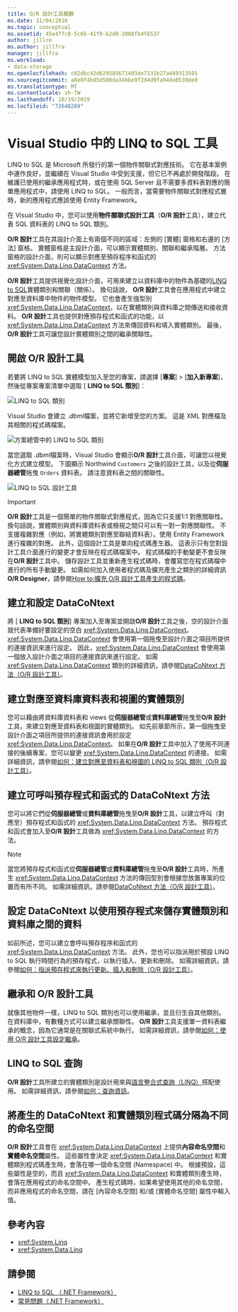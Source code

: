 ```yaml
---
title: O/R 設計工具概觀
ms.date: 11/04/2016
ms.topic: conceptual
ms.assetid: 45e477c0-5c6b-41f9-b2d0-2808fb4f6537
author: jillre
ms.author: jillfra
manager: jillfra
ms.workload:
- data-storage
ms.openlocfilehash: c02dbc42d629385671403de7131b27a449313591
ms.sourcegitcommit: a8e8f4bd5d508da34bbe9f2d4d9fa94da0539de0
ms.translationtype: MT
ms.contentlocale: zh-TW
ms.lasthandoff: 10/19/2019
ms.locfileid: "72648289"
---
```

# <a name="linq-to-sql-tools-in-visual-studio"></a>Visual Studio 中的 LINQ to SQL 工具

LINQ to SQL 是 Microsoft 所發行的第一個物件關聯式對應技術。 它在基本案例中運作良好，並繼續在 Visual Studio 中受到支援，但它已不再處於開發階段。 在維護已使用的繼承應用程式時，或在使用 SQL Server 且不需要多資料表對應的簡單應用程式中，請使用 LINQ to SQL。 一般而言，當需要物件關聯式對應程式層時，新的應用程式應該使用 Entity Framework。

在 Visual Studio 中，您可以使用**物件關聯式設計工具**（**O/R 設計**工具），建立代表 SQL 資料表的 LINQ to SQL 類別。

**O/R 設計**工具在其設計介面上有兩個不同的區域：左側的 [實體] 窗格和右邊的 [方法] 窗格。 實體窗格是主設計介面，可以顯示實體類別、關聯和繼承階層。 方法窗格的設計介面，則可以顯示對應至預存程序和函式的 <xref:System.Data.Linq.DataContext> 方法。

**O/R 設計**工具提供視覺化設計介面，可用來建立以資料庫中的物件為基礎的[LINQ to SQL](/dotnet/framework/data/adonet/sql/linq/index)實體類別和關聯（關係）。 換句話說， **O/R 設計**工具會在應用程式中建立對應至資料庫中物件的物件模型。 它也會產生強型別 <xref:System.Data.Linq.DataContext>，以在實體類別與資料庫之間傳送和接收資料。 **O/R 設計**工具也提供對應預存程式和函式的功能，以 <xref:System.Data.Linq.DataContext> 方法來傳回資料和填入實體類別。 最後， **O/R 設計**工具可讓您設計實體類別之間的繼承關聯性。

## <a name="open-the-or-designer"></a>開啟 O/R 設計工具

若要將 LINQ to SQL 實體模型加入至您的專案，請選擇 [**專案**]  >  [**加入新專案**]，然後從專案專案清單中選取 [ **LINQ to SQL 類別**]：

![LINQ to SQL 類別](../data-tools/media/raddata-linq-to-sql-classes.png)

Visual Studio 會建立 *.dbml*檔案，並將它新增至您的方案。 這是 XML 對應檔及其相關的程式碼檔案。

![方案總管中的 LINQ to SQL 類別](../data-tools/media/raddata-linq-to-sql-classes-in-solution-explorer.png)

當您選取 *.dbml*檔案時，Visual Studio 會顯示**O/R 設計**工具介面，可讓您以視覺化方式建立模型。 下圖顯示 Northwind `Customers` 之後的設計工具，以及從**伺服器總管**拖曳 `Orders` 資料表。 請注意資料表之間的關聯性。

![LINQ to SQL 設計工具](../data-tools/media/raddata-linq-to-sql-designer.png)

> [!IMPORTANT]
> **O/R 設計**工具是一個簡單的物件關聯式對應程式，因為它只支援1:1 對應關聯性。 換句話說，實體類別與資料庫資料表或檢視之間只可以有一對一對應關聯性。 不支援複雜對應（例如，將實體類別對應至聯結資料表）。使用 Entity Framework 進行複雜的對應。 此外，這個設計工具是單向程式碼產生器。 這表示只有您對設計工具介面進行的變更才會反映在程式碼檔案中。 程式碼檔的手動變更不會反映在**O/R 設計**工具中。 儲存設計工具並重新產生程式碼時，會覆寫您在程式碼檔中進行的所有手動變更。 如需如何加入使用者程式碼及擴充產生之類別的詳細資訊**O/R Designer**，請參閱[How to:擴充 O/R 設計工具產生的程式碼](../data-tools/how-to-extend-code-generated-by-the-o-r-designer.md)。

## <a name="create-and-configure-the-datacontext"></a>建立和設定 DataCoNtext

將 [ **LINQ to SQL 類別**] 專案加入至專案並開啟**O/R 設計**工具之後，空的設計介面就代表準備好要設定的空白 <xref:System.Data.Linq.DataContext>。 <xref:System.Data.Linq.DataContext> 會使用第一個拖曳至設計介面之項目所提供的連接資訊來進行設定。 因此，<xref:System.Data.Linq.DataContext> 會使用第一個放入設計介面之項目的連接資訊來進行設定。 如需 <xref:System.Data.Linq.DataContext> 類別的詳細資訊，請參閱[DataCoNtext 方法（O/R 設計工具）](../data-tools/datacontext-methods-o-r-designer.md)。

## <a name="create-entity-classes-that-map-to-database-tables-and-views"></a>建立對應至資料庫資料表和視圖的實體類別

您可以藉由將資料庫資料表和 views 從**伺服器總管**或**資料庫總管**拖曳至**O/R 設計**工具，來建立對應至資料表和視圖的實體類別。 如先前章節所示，第一個拖曳至設計介面之項目所提供的連接資訊會用於設定 <xref:System.Data.Linq.DataContext>。 如果在**O/R 設計**工具中加入了使用不同連接的後續專案，您可以變更 <xref:System.Data.Linq.DataContext> 的連接。 如需詳細資訊，請參閱[如何：建立對應至資料表和視圖的 LINQ to SQL 類別（O/R 設計工具）](../data-tools/how-to-create-linq-to-sql-classes-mapped-to-tables-and-views-o-r-designer.md)。

## <a name="create-datacontext-methods-that-call-stored-procedures-and-functions"></a>建立可呼叫預存程式和函式的 DataCoNtext 方法

您可以將它們從**伺服器總管**或**資料庫總管**拖曳至**O/R 設計**工具，以建立呼叫（對應至）預存程式和函式的 <xref:System.Data.Linq.DataContext> 方法。 預存程式和函式會加入至**O/R 設計**工具做為 <xref:System.Data.Linq.DataContext> 的方法。

> [!NOTE]
> 當您將預存程式和函式從**伺服器總管**或**資料庫總管**拖曳至**O/R 設計**工具時，所產生 <xref:System.Data.Linq.DataContext> 方法的傳回型別會根據您放置專案的位置而有所不同。 如需詳細資訊，請參閱[DataCoNtext 方法（O/R 設計工具）](../data-tools/datacontext-methods-o-r-designer.md)。

## <a name="configure-a-datacontext-to-use-stored-procedures-to-save-data-between-entity-classes-and-a-database"></a>設定 DataCoNtext 以使用預存程式來儲存實體類別和資料庫之間的資料

如前所述，您可以建立會呼叫預存程序和函式的 <xref:System.Data.Linq.DataContext> 方法。 此外，您也可以指派用於預設 LINQ to SQL 執行時間行為的預存程式，以執行插入、更新和刪除。 如需詳細資訊，請參閱[如何：指派預存程式來執行更新、插入和刪除（O/R 設計工具）](../data-tools/how-to-assign-stored-procedures-to-perform-updates-inserts-and-deletes-o-r-designer.md)。

## <a name="inheritance-and-the-or-designer"></a>繼承和 O/R 設計工具

就像其他物件一樣，LINQ to SQL 類別也可以使用繼承，並且衍生自其他類別。 在資料庫中，有數種方式可以建立繼承關聯性。 **O/R 設計**工具支援單一資料表繼承的概念，因為它通常是在關聯式系統中執行。 如需詳細資訊，請參閱[如何：使用 O/R 設計工具設定繼承](../data-tools/how-to-configure-inheritance-by-using-the-o-r-designer.md)。

## <a name="linq-to-sql-queries"></a>LINQ to SQL 查詢

**O/R 設計**工具所建立的實體類別是設計用來與[語言整合式查詢（LINQ）](/dotnet/csharp/linq/)搭配使用。 如需詳細資訊，請參閱[如何：查詢資訊](/dotnet/framework/data/adonet/sql/linq/how-to-query-for-information)。

## <a name="separate-the-generated-datacontext-and-entity-class-code-into-different-namespaces"></a>將產生的 DataCoNtext 和實體類別程式碼分隔為不同的命名空間

**O/R 設計**工具會在 <xref:System.Data.Linq.DataContext> 上提供**內容命名空間**和**實體命名空間**屬性。 這些屬性會決定 <xref:System.Data.Linq.DataContext> 和實體類別程式碼產生時，會落在哪一個命名空間 (Namespace) 中。 根據預設，這些屬性是空的，而且 <xref:System.Data.Linq.DataContext> 和實體類別產生時，會落在應用程式的命名空間中。 產生程式碼時，如果希望使用其他的命名空間，而非應用程式的命名空間，請在 [內容命名空間] 和/或 [實體命名空間] 屬性中輸入值。

## <a name="reference-content"></a>參考內容

- <xref:System.Linq>
- <xref:System.Data.Linq>

## <a name="see-also"></a>請參閱

- [LINQ to SQL （.NET Framework）](/dotnet/framework/data/adonet/sql/linq/index)
- [常見問題（.NET Framework）](/dotnet/framework/data/adonet/sql/linq/frequently-asked-questions)